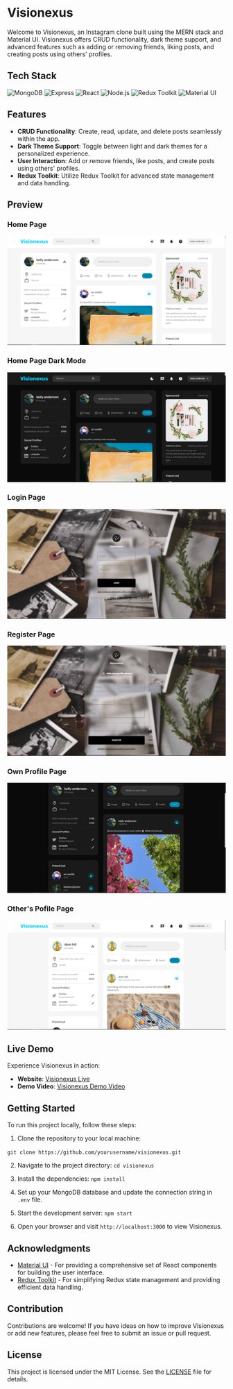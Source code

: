 
# Visionexus

Welcome to Visionexus, an Instagram clone built using the MERN stack and Material UI. Visionexus offers CRUD functionality, dark theme support, and advanced features such as adding or removing friends, liking posts, and creating posts using others' profiles.

## Tech Stack

![MongoDB](https://img.shields.io/badge/MongoDB-%234ea94b.svg?style=for-the-badge&logo=mongodb)
![Express](https://img.shields.io/badge/Express.js-%23404d59.svg?style=for-the-badge)
![React](https://img.shields.io/badge/React-%2320232a.svg?style=for-the-badge&logo=react)
![Node.js](https://img.shields.io/badge/Node.js-%2343853D.svg?style=for-the-badge&logo=node.js)
![Redux Toolkit](https://img.shields.io/badge/Redux_Toolkit-%23764ABC.svg?style=for-the-badge&logo=redux)
![Material UI](https://img.shields.io/badge/Material_UI-%230081CB.svg?style=for-the-badge&logo=material-ui)

## Features

- **CRUD Functionality**: Create, read, update, and delete posts seamlessly within the app.
- **Dark Theme Support**: Toggle between light and dark themes for a personalized experience.
- **User Interaction**: Add or remove friends, like posts, and create posts using others' profiles.
- **Redux Toolkit**: Utilize Redux Toolkit for advanced state management and data handling.

## Preview

### Home Page
![Visionexus Preview](/client/public/preview/home.png)
### Home Page Dark Mode
![Visionexus Preview Dark Mode](/client/public/preview/home-dark.png)
### Login Page
![Visionexus Preview Login](/client/public/preview/login.png)
### Register Page
![Visionexus Preview Register](/client/public/preview/register.png)
### Own Profile Page
![Visionexus Preview Profile-own](/client/public/preview/pro-own.png)
### Other's Pofile Page
![Visionexus Preview Profile-other](/client/public/preview/pro-other.png)

## Live Demo

Experience Visionexus in action:

- **Website**: [Visionexus Live](https://www.visionexus-demo.com)
- **Demo Video**: [Visionexus Demo Video](https://www.youtube.com/watch?v=yourvideourl)

## Getting Started

To run this project locally, follow these steps:

1. Clone the repository to your local machine:

`git clone https://github.com/yourusername/visionexus.git`


2. Navigate to the project directory:
`cd visionexus`

3. Install the dependencies:
`npm install`


4. Set up your MongoDB database and update the connection string in `.env` file.

5. Start the development server:
`npm start`


6. Open your browser and visit `http://localhost:3000` to view Visionexus.

## Acknowledgments

- [Material UI](https://material-ui.com/) - For providing a comprehensive set of React components for building the user interface.
- [Redux Toolkit](https://redux-toolkit.js.org/) - For simplifying Redux state management and providing efficient data handling.

## Contribution

Contributions are welcome! If you have ideas on how to improve Visionexus or add new features, please feel free to submit an issue or pull request.

## License

This project is licensed under the MIT License. See the [LICENSE](LICENSE) file for details.



